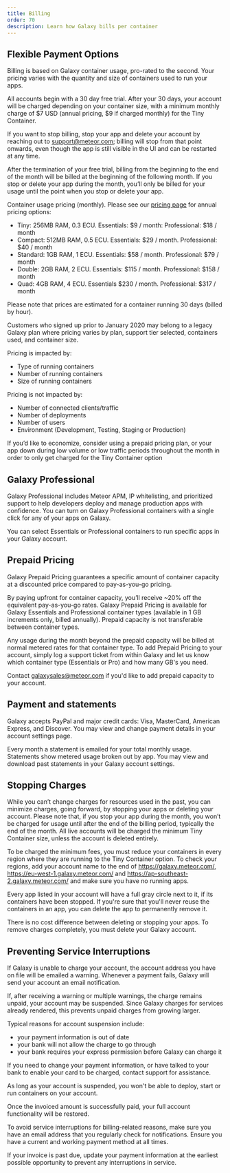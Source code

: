 ```yaml
---
title: Billing
order: 70
description: Learn how Galaxy bills per container
---
```


<h2 id="billing-usage">Flexible Payment Options</h2>

Billing is based on Galaxy container usage, pro-rated to the second. Your pricing varies with the quantity and size of containers used to run your apps.

All accounts begin with a 30 day free trial. After your 30 days, your account will be charged depending on your container size, with a minimum monthly charge of $7 USD (annual pricing, $9 if charged monthly) for the Tiny Container. 

If you want to stop billing, stop your app and delete your account by reaching out to support@meteor.com; billing will stop from that point onwards, even though the app is still visible in the UI and can be restarted at any time.

After the termination of your free trial, billing from the beginning to the end of the month will be billed at the beginning of the following month. If you stop or delete your app during the month, you’ll only be billed for your usage until the point when you stop or delete your app. 

Container usage pricing (monthly). Please see our [pricing page](https://www.meteor.com/hosting#pricing) for annual pricing options: 
- Tiny: 256MB RAM, 0.3 ECU. Essentials: $9 / month: Professional:  $18 / month
- Compact: 512MB RAM, 0.5 ECU. Essentials: $29 / month. Professional:  $40 / month
- Standard: 1GB RAM, 1 ECU. Essentials: $58 / month. Professional: $79 / month
- Double: 2GB RAM, 2 ECU. Essentials: $115 / month. Professional: $158 / month
- Quad: 4GB RAM, 4 ECU. Essentials $230 / month. Professional: $317 / month
 
Please note that prices are estimated for a container running 30 days (billed by hour).

Customers who signed up prior to January 2020 may belong to a legacy Galaxy plan where pricing varies by plan, support tier selected, containers used, and container size. 

Pricing is impacted by:
- Type of running containers
- Number of running containers
- Size of running containers

Pricing is not impacted by:
- Number of connected clients/traffic
- Number of deployments
- Number of users
- Environment (Development, Testing, Staging or Production)

If you’d like to economize, consider using a prepaid pricing plan, or your app down during low volume or low traffic periods throughout the month in order to only get charged for the Tiny Container option
<h2 id="galaxy-professional">Galaxy Professional</h2>

Galaxy Professional includes Meteor APM, IP whitelisting, and prioritized support to help developers deploy and manage production apps with confidence. You can turn on Galaxy Professional containers with a single click for any of your apps on Galaxy.

You can select Essentials or Professional containers to run specific apps in your Galaxy account.

<h2 id="reserved-pricing">Prepaid Pricing</h2>

Galaxy Prepaid Pricing guarantees a specific amount of container capacity at a discounted price compared to pay-as-you-go pricing.

By paying upfront for container capacity, you’ll receive ~20% off the equivalent pay-as-you-go rates. Galaxy Prepaid Pricing is available for Galaxy Essentials and Professional container types (available in 1 GB increments only, billed annually). Prepaid capacity is not transferable between container types.

Any usage during the month beyond the prepaid capacity will be billed at normal metered rates for that container type. To add Prepaid Pricing to your account, simply log a support ticket from within Galaxy and let us know which container type (Essentials or Pro) and how many GB's you need.

Contact <a href="mailto:galaxysales@meteor.com">galaxysales@meteor.com</a> if you'd like to add prepaid capacity to your account.

<h2 id="billing-update">Payment and statements</h2>

Galaxy accepts PayPal and major credit cards: Visa, MasterCard, American Express, and Discover. You may view and change payment details in your account settings page.

Every month a statement is emailed for your total monthly usage. Statements show metered usage broken out by app. You may view and download past statements in your Galaxy account settings.

<h2 id="stopping-charges">Stopping Charges</h2>

While you can’t change charges for resources used in the past, you can minimize charges, going forward, by stopping your apps or deleting your account. Please note that, if you stop your app during the month, you won’t be charged for usage until after the end of the billing period, typically the end of the month. All live accounts will be charged the minimum Tiny Container size, unless the account is deleted entirely.

To be charged the minimum fees, you must reduce your containers in every region where they are running to the Tiny Container option. To check your regions, add your account name to the end of https://galaxy.meteor.com/, https://eu-west-1.galaxy.meteor.com/ and https://ap-southeast-2.galaxy.meteor.com/ and make sure you have no running apps.

Every app listed in your account will have a full gray circle next to it, if its containers have been stopped.  If you're sure that you'll never reuse the containers in an app, you can delete the app to permanently remove it. 

There is no cost difference between deleting or stopping your apps. To remove charges completely, you must delete your Galaxy account. 

<h2 id="preventing-interruptions">Preventing Service Interruptions</h2>

If Galaxy is unable to charge your account, the account address you have on file will be emailed a warning. Whenever a payment fails, Galaxy will send your account an email notification.

If, after receiving a warning or multiple warnings, the charge remains unpaid, your account may be suspended. Since Galaxy charges for services already rendered, this prevents unpaid charges from growing larger. 

Typical reasons for account suspension include:
- your payment information is out of date
- your bank will not allow the charge to go through
- your bank requires your express permission before Galaxy can charge it

If you need to change your payment information, or have talked to your bank to enable your card to be charged, contact support for assistance.

As long as your account is suspended, you won't be able to deploy, start or run containers on your account.

Once the invoiced amount is successfully paid, your full account functionality will be restored. 

To avoid service interruptions for billing-related reasons, make sure you have an email address that you regularly check for notifications. Ensure you have a current and working payment method at all times. 

If your invoice is past due, update your payment information at the earliest possible opportunity to prevent any interruptions in service.  

